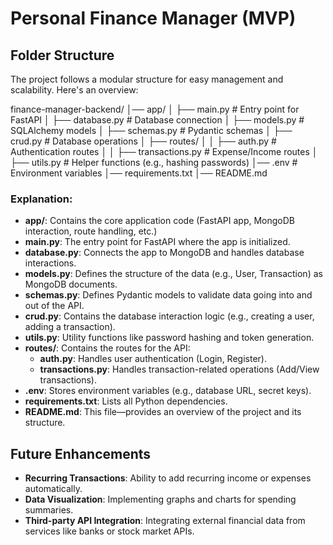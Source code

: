 # Personal Finance Manager (MVP)

## Folder Structure

The project follows a modular structure for easy management and scalability. Here's an overview:

finance-manager-backend/
│── app/
│   ├── main.py               # Entry point for FastAPI
│   ├── database.py           # Database connection
│   ├── models.py             # SQLAlchemy models
│   ├── schemas.py            # Pydantic schemas
│   ├── crud.py               # Database operations
│   ├── routes/
│   │   ├── auth.py           # Authentication routes
│   │   ├── transactions.py   # Expense/Income routes
│   ├── utils.py              # Helper functions (e.g., hashing passwords)
│── .env                      # Environment variables
│── requirements.txt
│── README.md


### **Explanation**:
- **app/**: Contains the core application code (FastAPI app, MongoDB interaction, route handling, etc.)
- **main.py**: The entry point for FastAPI where the app is initialized.
- **database.py**: Connects the app to MongoDB and handles database interactions.
- **models.py**: Defines the structure of the data (e.g., User, Transaction) as MongoDB documents.
- **schemas.py**: Defines Pydantic models to validate data going into and out of the API.
- **crud.py**: Contains the database interaction logic (e.g., creating a user, adding a transaction).
- **utils.py**: Utility functions like password hashing and token generation.
- **routes/**: Contains the routes for the API:
  - **auth.py**: Handles user authentication (Login, Register).
  - **transactions.py**: Handles transaction-related operations (Add/View transactions).
- **.env**: Stores environment variables (e.g., database URL, secret keys).
- **requirements.txt**: Lists all Python dependencies.
- **README.md**: This file—provides an overview of the project and its structure.

## Future Enhancements
- **Recurring Transactions**: Ability to add recurring income or expenses automatically.
- **Data Visualization**: Implementing graphs and charts for spending summaries.
- **Third-party API Integration**: Integrating external financial data from services like banks or stock market APIs.
